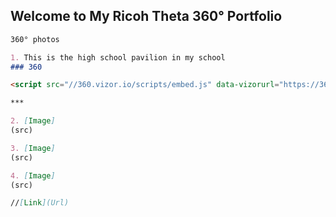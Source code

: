 ## Welcome to My Ricoh Theta 360° Portfolio




```markdown
360° photos

1. This is the high school pavilion in my school
### 360

<script src="//360.vizor.io/scripts/embed.js" data-vizorurl="https://360.vizor.io/embed/v/grrva" ></script>

***

2. [Image]
(src)

3. [Image]
(src)

4. [Image]
(src)

//[Link](Url)
```
